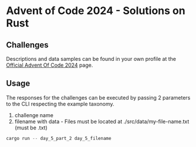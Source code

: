 # Advent of Code 2024 - Solutions on Rust

## Challenges

Descriptions and data samples can be found in your own profile at the [Official Advent Of Code 2024](https://adventofcode.com/2024/) page.

## Usage
The responses for the challenges can be executed by passing 2 parameters to the CLI respecting the example taxonomy.
1. challenge name 
2. filename with data - Files must be located at ./src/data/my-file-name.txt (must be .txt)

```rust
cargo run -- day_5_part_2 day_5_filename
```